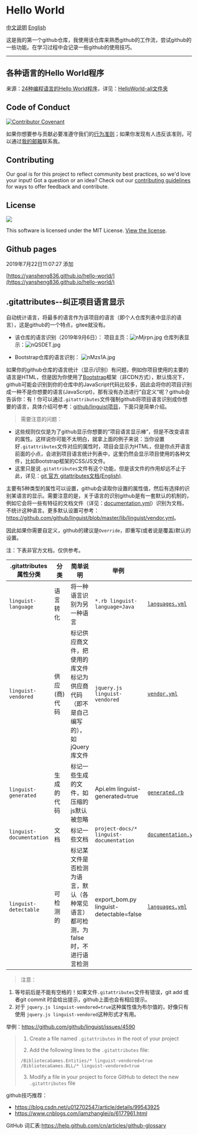 # Hello World

[中文说明](https://github.com/yansheng836/hello-world/blob/master/README.md)  [English](https://github.com/yansheng836/hello-world/blob/master/README-en.md)

这是我的第一个github仓库，我使用该仓库来熟悉github的工作流，尝试github的一些功能。在学习过程中会记录一些github的使用技巧。

---
## 各种语言的Hello World程序

来源：[24种编程语言的Hello World程序](https://www.runoob.com/w3cnote/hello-world-programs-of-24-programing-language.html)，详见：[HelloWorld-all文件夹](https://github.com/yansheng836/hello-world/blob/master/HelloWorld-all)

## Code of Conduct

[![Contributor Covenant](https://img.shields.io/badge/Contributor%20Covenant-v1.4%20adopted-ff69b4.svg)](code-of-conduct.md)

如果你想要参与贡献必要准遵守我们的[行为准则](code-of-conduct.md)；如果你发现有人违反该准则，可以通过[我的邮箱](yansheng0063@163.com)联系我。

## Contributing

Our goal is for this project to reflect community best practices, so we'd love your input! Got a question or an idea? Check out our [contributing guidelines](CONTRIBUTING.md) for ways to offer feedback and contribute.

## License

<div style="text-align:left"><img src="https://img.shields.io/github/license/yansheng836/hello-world.svg"/></div>

This software is licensed under the MIT License. [View the license](https://github.com/yansheng836/hello-world/blob/master/LICENSE).

## Github pages

2019年7月22日11:07:27 添加 

[https://yansheng836.github.io/hello-world/](https://yansheng836.github.io/hello-world/)

## .gitattributes--纠正项目语言显示

自动统计语言，将最多的语言作为该项目的语言（即个人仓库列表中显示的语言），这是github的一个特点，gitee就没有。

- 该仓库的语言识别（2019年9月6日）：
  项目主页：![nMjrpn.jpg](https://s2.ax1x.com/2019/09/06/nMjrpn.jpg)
  仓库列表显示：![nQSDET.jpg](https://s2.ax1x.com/2019/09/06/nQSDET.jpg)

- Bootstrap仓库的语言识别：
  ![nMzs1A.jpg](https://s2.ax1x.com/2019/09/06/nMzs1A.jpg)

如果你的github仓库的语言统计（显示/识别）有问题，例如你项目使用的主要的语言是HTML，但是因为你使用了[Bootstrap](https://github.com/twbs/bootstrap)框架（非CDN方式），默认情况下，github可能会识别到你的仓库中的JavaScript代码比较多，因此会将你的项目识别成一种不是你想要的语言(JavaScript)，那有没有办法进行”自定义“呢？github会告诉你：有！你可以通过`.gitattributes`文件强制github将项目语言识别成你想要的语言，具体介绍可参考：[github/linguist项目](https://github.com/github/linguist)，下面只是简单介绍。


> 需要注意的问题：

- 这些规则仅仅是为了github显示你想要的“项目语言显示棒”，但是不改变语言的属性。这样说你可能不太明白，就拿上面的例子来说：当你设置好`.gitattributes`文件对应的属性时，项目会显示为HTML，但是你点开语言前面的小点，会进到项目语言统计列表中，这里仍然会显示项目使用的各种文件，比如Bootstrap框架的CSS/JS文件。
- 这里只是说`.gitattributes`文件有这个功能，但是该文件的作用却远不止于此，详见：[git 官方 gitattributes文档(English)](https://git-scm.com/docs/gitattributes).


主要有5种类型的属性可以设置，github会读取你设置的属性值，然后有选择的识别某语言的显示。需要注意的是，关于语言的识别github是有一套默认的机制的，例如它会将一些有特征的文档文件（详见：[documentation.yml](https://github.com/github/linguist/blob/master/lib/linguist/documentation.yml)）识别为文档，不统计这种语言。更多默认设置可参考：<https://github.com/github/linguist/blob/master/lib/linguist/vendor.yml>。


因此如果你需要自定义，github的建议是`Override`，即重写(或者说是覆盖)默认的设置。


注：下表非官方文档，仅供参考。

| .gitattributes属性分类   | 分类         | 简单说明                                                     | 举例                                    |                                                              |
| ------------------------ | ------------ | ------------------------------------------------------------ | --------------------------------------- | ------------------------------------------------------------ |
| `linguist-language`      | 语言转化     | 将一种语言识别为另一种语言                                   | `*.rb linguist-language=Java`           | [`languages.yml`](https://github.com/github/linguist/blob/master/lib/linguist/languages.yml) |
| `linguist-vendored`      | 供应(商)代码 | 标记供应商文件，把使用的库文件标记为供应商代码（即不是自己编写的），如jQuery库文件 | `jquery.js linguist-vendored`           | [`vendor.yml`](https://github.com/github/linguist/blob/master/lib/linguist/vendor.yml) |
| `linguist-generated`     | 生成的代码   | 标记一些生成的文件，如压缩的js默认被忽略                     | Api.elm linguist-generated=true         | [`generated.rb`](https://github.com/github/linguist/blob/master/lib/linguist/generated.rb) |
| `linguist-documentation` | 文档         | 标记一些文档                                                 | `project-docs/* linguist-documentation` | [`documentation.yml`](https://github.com/github/linguist/blob/master/lib/linguist/documentation.yml) |
| `linguist-detectable`    | 可检测的     | 标记某文件是否检测为语言，默认（各种常见语言）都可检测，为false时，不进行语言检测 | export_bom.py linguist-detectable=false | [`languages.yml`](https://github.com/github/linguist/blob/master/lib/linguist/languages.yml) |

> 注意：

1. 等号前后是不能有空格的！如果文件`.gitattributes`文件有错误，git add 或者git commit 时会给出提示，github上面也会有相应提示。
2. 对于  `jquery.js linguist-vendored=true`这种属性值为布尔值的，好像只有使用 `jquery.js linguist-vendored`这种形式才有用。


举例：<https://github.com/github/linguist/issues/4590>

>1. Create a file named `.gitattributes` in the root of your project
>
>2. Add the following lines to the `.gitattributes` file:
>
>   ```
>   /BibliotecaGames.Entities/* linguist-vendored=true
>   /BibliotecaGames.BLL/* linguist-vendored=true
>   ```
>
>3. Modify a file in your project to force GitHub to detect the new `.gitattributes` file


github技巧推荐：

- <https://blog.csdn.net/u012702547/article/details/99543925>
- <https://www.cnblogs.com/iamzhanglei/p/6177961.html>

GitHub 词汇表:<https://help.github.com/cn/articles/github-glossary>
